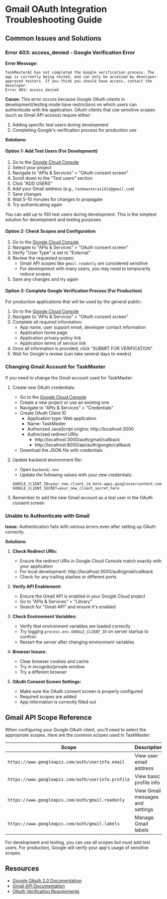 # Gmail OAuth Integration Troubleshooting Guide

## Common Issues and Solutions

### Error 403: access_denied - Google Verification Error

**Error Message:**
```
TaskMasterAI has not completed the Google verification process. The app is currently being tested, and can only be accessed by developer-approved testers. If you think you should have access, contact the developer.
Error 403: access_denied
```

**Cause:**
This error occurs because Google OAuth clients in development/testing mode have restrictions on which users can authenticate with the application. OAuth clients that use sensitive scopes (such as Gmail API access) require either:
1. Adding specific test users during development
2. Completing Google's verification process for production use

**Solutions:**

#### Option 1: Add Test Users (For Development)
1. Go to the [Google Cloud Console](https://console.cloud.google.com/)
2. Select your project
3. Navigate to "APIs & Services" > "OAuth consent screen"
4. Scroll down to the "Test users" section
5. Click "ADD USERS"
6. Add your Gmail address (e.g., `taskmasterai1411@gmail.com`)
7. Save changes
8. Wait 5-10 minutes for changes to propagate
9. Try authenticating again

You can add up to 100 test users during development. This is the simplest solution for development and testing purposes.

#### Option 2: Check Scopes and Configuration
1. Go to the [Google Cloud Console](https://console.cloud.google.com/)
2. Navigate to "APIs & Services" > "OAuth consent screen"
3. Verify "User Type" is set to "External"
4. Review the requested scopes:
   - Gmail API scopes like `gmail.readonly` are considered sensitive
   - For development with many users, you may need to temporarily reduce scopes
5. Save any changes and try again

#### Option 3: Complete Google Verification Process (For Production)
For production applications that will be used by the general public:

1. Go to the [Google Cloud Console](https://console.cloud.google.com/)
2. Navigate to "APIs & Services" > "OAuth consent screen"
3. Complete all required information:
   - App name, user support email, developer contact information
   - Application home page
   - Application privacy policy link
   - Application terms of service link
4. Once all information is provided, click "SUBMIT FOR VERIFICATION"
5. Wait for Google's review (can take several days to weeks)

### Changing Gmail Account for TaskMaster

If you need to change the Gmail account used for TaskMaster:

1. Create new OAuth credentials:
   - Go to the [Google Cloud Console](https://console.cloud.google.com/)
   - Create a new project or use an existing one
   - Navigate to "APIs & Services" > "Credentials"
   - Create OAuth Client ID
     - Application type: Web application
     - Name: TaskMaster
     - Authorized JavaScript origins: http://localhost:3000
     - Authorized redirect URIs:
       - http://localhost:3000/auth/gmail/callback
       - http://localhost:8000/api/auth/google/callback
   - Download the JSON file with credentials

2. Update backend environment file:
   - Open `backend/.env`
   - Update the following values with your new credentials:
   ```
   GOOGLE_CLIENT_ID=your_new_client_id_here.apps.googleusercontent.com
   GOOGLE_CLIENT_SECRET=your_new_client_secret_here
   ```

3. Remember to add the new Gmail account as a test user in the OAuth consent screen

### Unable to Authenticate with Gmail

**Issue:** Authentication fails with various errors even after setting up OAuth correctly.

**Solutions:**

1. **Check Redirect URIs:**
   - Ensure the redirect URIs in Google Cloud Console match exactly with your application
   - For local development: http://localhost:3000/auth/gmail/callback
   - Check for any trailing slashes or different ports

2. **Verify API Enablement:**
   - Ensure the Gmail API is enabled in your Google Cloud project
   - Go to "APIs & Services" > "Library"
   - Search for "Gmail API" and ensure it's enabled

3. **Check Environment Variables:**
   - Verify that environment variables are loaded correctly
   - Try logging `process.env.GOOGLE_CLIENT_ID` on server startup to confirm
   - Restart the server after changing environment variables

4. **Browser Issues:**
   - Clear browser cookies and cache
   - Try in incognito/private window
   - Try a different browser

5. **OAuth Consent Screen Settings:**
   - Make sure the OAuth consent screen is properly configured
   - Required scopes are added
   - App information is correctly filled out

## Gmail API Scope Reference

When configuring your Google OAuth client, you'll need to select the appropriate scopes. Here are the common scopes used in TaskMaster:

| Scope | Description | Sensitivity |
|-------|-------------|-------------|
| `https://www.googleapis.com/auth/userinfo.email` | View user email address | Not Sensitive |
| `https://www.googleapis.com/auth/userinfo.profile` | View basic profile info | Not Sensitive |
| `https://www.googleapis.com/auth/gmail.readonly` | View Gmail messages and settings | Sensitive (requires verification) |
| `https://www.googleapis.com/auth/gmail.labels` | Manage Gmail labels | Sensitive (requires verification) |

For development and testing, you can use all scopes but must add test users. For production, Google will verify your app's usage of sensitive scopes.

## Resources

- [Google OAuth 2.0 Documentation](https://developers.google.com/identity/protocols/oauth2)
- [Gmail API Documentation](https://developers.google.com/gmail/api/guides)
- [OAuth Verification Requirements](https://support.google.com/cloud/answer/9110914)
